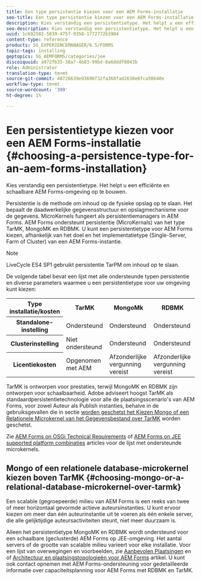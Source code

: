 ```yaml
---
title: Een type persistentie kiezen voor een AEM Forms-installatie
seo-title: Een type persistentie kiezen voor een AEM Forms-installatie
description: Kies verstandig een persistentietype. Het helpt u een efficiënte en schaalbare AEM Forms-omgeving op te bouwen.
seo-description: Kies verstandig een persistentietype. Het helpt u een efficiënte en schaalbare AEM Forms-omgeving te bouwen.
uuid: 1c692502-5039-4757-9358-1772772b3904
content-type: reference
products: SG_EXPERIENCEMANAGER/6.5/FORMS
topic-tags: installing
geptopics: SG_AEMFORMS/categories/jee
discoiquuid: a972fb35-38a7-4b83-99bd-6a6dddf8043b
role: Administrator
translation-type: tm+mt
source-git-commit: 48726639e93696f32fa368fad2630e6fca50640e
workflow-type: tm+mt
source-wordcount: '399'
ht-degree: 1%

---
```



# Een persistentietype kiezen voor een AEM Forms-installatie {#choosing-a-persistence-type-for-an-aem-forms-installation}

Kies verstandig een persistentietype. Het helpt u een efficiënte en schaalbare AEM Forms-omgeving op te bouwen.

Persistentie is de methode om inhoud op de fysieke opslag op te slaan. Het bepaalt de daadwerkelijke gegevensstructuur en opslagmechanisme voor de gegevens. MicroKernels fungeert als persistentiemanagers in AEM Forms. AEM Forms ondersteunt persistentie (MicroKernals) van het type TarMK, MongoMK en RDBMK. U kunt een persistentietype voor AEM Forms kiezen, afhankelijk van het doel en het implementatietype (Single-Server, Farm of Cluster) van een AEM Forms-instantie.

>[!NOTE]
>
>LiveCycle ES4 SP1 gebruikt persistentie TarPM om inhoud op te slaan.

De volgende tabel bevat een lijst met alle ondersteunde typen persistentie en diverse parameters waarmee u een persistentietype voor uw omgeving kunt kiezen:

<table>
 <tbody>
  <tr>
   <th><strong>Type installatie/kosten</strong></th>
   <th><strong>TarMK</strong></th>
   <th><strong>MongoMk</strong></th>
   <th><strong>RDBMK</strong></th>
  </tr>
  <tr>
   <th><strong>Standalone-instelling</strong></th>
   <td>Ondersteund<br /> </td>
   <td>Ondersteund</td>
   <td>Ondersteund</td>
  </tr>
  <tr>
   <th><strong>Clusterinstelling</strong></th>
   <td>Niet ondersteund</td>
   <td>Ondersteund</td>
   <td>Ondersteund</td>
  </tr>
  <tr>
   <th><strong>Licentiekosten</strong></th>
   <td>Opgenomen met AEM </td>
   <td>Afzonderlijke vergunning vereist</td>
   <td>Afzonderlijke vergunning vereist</td>
  </tr>
 </tbody>
</table>

TarMK is ontworpen voor prestaties, terwijl MongoMK en RDBMK zijn ontworpen voor schaalbaarheid. Adobe adviseert hoogst TarMK als standaardpersistentietechnologie voor alle de plaatsingsscenario&#39;s van AEM Forms, voor zowel Auteur als Publish instanties, behalve in de gebruiksgevallen die in sectie [worden geschetst het Kiezen Mongo of een Relationele Microkernel van het Gegevensbestand over TarMK](#p-choosing-mongo-or-a-relational-database-microkernel-over-tarmk-p) worden geschetst.

Zie [AEM Forms on OSGi Technical Requirements](/help/sites-deploying/technical-requirements.md) of [AEM Forms on JEE supported platform combinaties](/help/forms/using/aem-forms-jee-supported-platforms.md) articles voor de lijst met ondersteunde microkernels.

## Mongo of een relationele database-microkernel kiezen boven TarMK {#choosing-mongo-or-a-relational-database-microkernel-over-tarmk}

Een scalable (gegroepeerde) milieu van AEM Forms is een reeks van twee of meer horizontaal gevormde actieve auteursinstanties. U kunt ervoor kiezen om meer dan één auteurinstantie uit te voeren als één enkele server, die alle gelijktijdige auteursactiviteiten steunt, niet meer duurzaam is.

Alleen het persistentietype MongoMK en RDBMK wordt ondersteund voor een schaalbare (geclusterde) AEM Forms op JEE-omgeving. Het aantal servers of de grootte van scalable milieu varieert voor elke installatie. Voor een lijst van overwegingen en voorbeelden, zie [Aanbevolen Plaatsingen](/help/sites-deploying/recommended-deploys.md) en of [Architectuur en plaatsingstopologieën voor AEM Forms](/help/forms/using/aem-forms-architecture-deployment.md) artikel. U kunt ook contact opnemen met AEM Forms-ondersteuning voor gedetailleerde informatie over capaciteitsplanning voor AEM Forms met RDBMK en TarMK.
